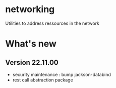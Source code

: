 # networking
Utilities to address ressources in the network

# What's new 

## Version 22.11.00

* security maintenance : bump jackson-databind
* rest call abstraction package